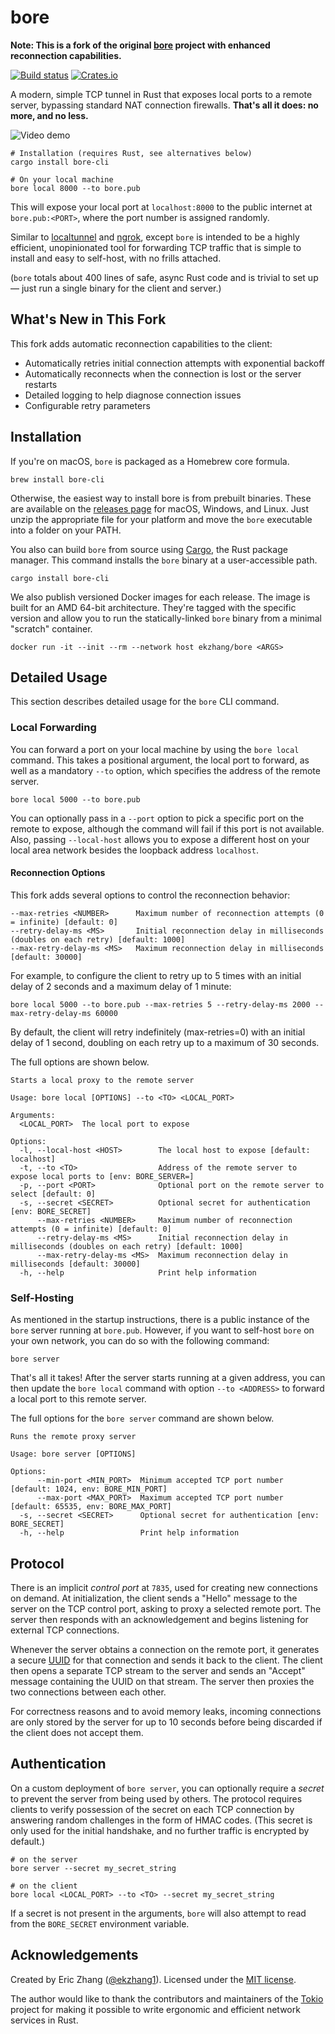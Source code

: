 # bore

**Note: This is a fork of the original [bore](https://github.com/ekzhang/bore) project with enhanced reconnection capabilities.**

[![Build status](https://img.shields.io/github/actions/workflow/status/ekzhang/bore/ci.yml)](https://github.com/ekzhang/bore/actions)
[![Crates.io](https://img.shields.io/crates/v/bore-cli.svg)](https://crates.io/crates/bore-cli)

A modern, simple TCP tunnel in Rust that exposes local ports to a remote server, bypassing standard NAT connection firewalls. **That's all it does: no more, and no less.**

![Video demo](https://i.imgur.com/vDeGsmx.gif)

```shell
# Installation (requires Rust, see alternatives below)
cargo install bore-cli

# On your local machine
bore local 8000 --to bore.pub
```

This will expose your local port at `localhost:8000` to the public internet at `bore.pub:<PORT>`, where the port number is assigned randomly.

Similar to [localtunnel](https://github.com/localtunnel/localtunnel) and [ngrok](https://ngrok.io/), except `bore` is intended to be a highly efficient, unopinionated tool for forwarding TCP traffic that is simple to install and easy to self-host, with no frills attached.

(`bore` totals about 400 lines of safe, async Rust code and is trivial to set up — just run a single binary for the client and server.)

## What's New in This Fork

This fork adds automatic reconnection capabilities to the client:
- Automatically retries initial connection attempts with exponential backoff
- Automatically reconnects when the connection is lost or the server restarts
- Detailed logging to help diagnose connection issues
- Configurable retry parameters

## Installation

If you're on macOS, `bore` is packaged as a Homebrew core formula.

```shell
brew install bore-cli
```

Otherwise, the easiest way to install bore is from prebuilt binaries. These are available on the [releases page](https://github.com/ekzhang/bore/releases) for macOS, Windows, and Linux. Just unzip the appropriate file for your platform and move the `bore` executable into a folder on your PATH.

You also can build `bore` from source using [Cargo](https://doc.rust-lang.org/cargo/), the Rust package manager. This command installs the `bore` binary at a user-accessible path.

```shell
cargo install bore-cli
```

We also publish versioned Docker images for each release. The image is built for an AMD 64-bit architecture. They're tagged with the specific version and allow you to run the statically-linked `bore` binary from a minimal "scratch" container.

```shell
docker run -it --init --rm --network host ekzhang/bore <ARGS>
```

## Detailed Usage

This section describes detailed usage for the `bore` CLI command.

### Local Forwarding

You can forward a port on your local machine by using the `bore local` command. This takes a positional argument, the local port to forward, as well as a mandatory `--to` option, which specifies the address of the remote server.

```shell
bore local 5000 --to bore.pub
```

You can optionally pass in a `--port` option to pick a specific port on the remote to expose, although the command will fail if this port is not available. Also, passing `--local-host` allows you to expose a different host on your local area network besides the loopback address `localhost`.

#### Reconnection Options

This fork adds several options to control the reconnection behavior:

```shell
--max-retries <NUMBER>      Maximum number of reconnection attempts (0 = infinite) [default: 0]
--retry-delay-ms <MS>       Initial reconnection delay in milliseconds (doubles on each retry) [default: 1000]
--max-retry-delay-ms <MS>   Maximum reconnection delay in milliseconds [default: 30000]
```

For example, to configure the client to retry up to 5 times with an initial delay of 2 seconds and a maximum delay of 1 minute:

```shell
bore local 5000 --to bore.pub --max-retries 5 --retry-delay-ms 2000 --max-retry-delay-ms 60000
```

By default, the client will retry indefinitely (max-retries=0) with an initial delay of 1 second, doubling on each retry up to a maximum of 30 seconds.

The full options are shown below.

```shell
Starts a local proxy to the remote server

Usage: bore local [OPTIONS] --to <TO> <LOCAL_PORT>

Arguments:
  <LOCAL_PORT>  The local port to expose

Options:
  -l, --local-host <HOST>        The local host to expose [default: localhost]
  -t, --to <TO>                  Address of the remote server to expose local ports to [env: BORE_SERVER=]
  -p, --port <PORT>              Optional port on the remote server to select [default: 0]
  -s, --secret <SECRET>          Optional secret for authentication [env: BORE_SECRET]
      --max-retries <NUMBER>     Maximum number of reconnection attempts (0 = infinite) [default: 0]
      --retry-delay-ms <MS>      Initial reconnection delay in milliseconds (doubles on each retry) [default: 1000]
      --max-retry-delay-ms <MS>  Maximum reconnection delay in milliseconds [default: 30000]
  -h, --help                     Print help information
```

### Self-Hosting

As mentioned in the startup instructions, there is a public instance of the `bore` server running at `bore.pub`. However, if you want to self-host `bore` on your own network, you can do so with the following command:

```shell
bore server
```

That's all it takes! After the server starts running at a given address, you can then update the `bore local` command with option `--to <ADDRESS>` to forward a local port to this remote server.

The full options for the `bore server` command are shown below.

```shell
Runs the remote proxy server

Usage: bore server [OPTIONS]

Options:
      --min-port <MIN_PORT>  Minimum accepted TCP port number [default: 1024, env: BORE_MIN_PORT]
      --max-port <MAX_PORT>  Maximum accepted TCP port number [default: 65535, env: BORE_MAX_PORT]
  -s, --secret <SECRET>      Optional secret for authentication [env: BORE_SECRET]
  -h, --help                 Print help information
```

## Protocol

There is an implicit _control port_ at `7835`, used for creating new connections on demand. At initialization, the client sends a "Hello" message to the server on the TCP control port, asking to proxy a selected remote port. The server then responds with an acknowledgement and begins listening for external TCP connections.

Whenever the server obtains a connection on the remote port, it generates a secure [UUID](https://en.wikipedia.org/wiki/Universally_unique_identifier) for that connection and sends it back to the client. The client then opens a separate TCP stream to the server and sends an "Accept" message containing the UUID on that stream. The server then proxies the two connections between each other.

For correctness reasons and to avoid memory leaks, incoming connections are only stored by the server for up to 10 seconds before being discarded if the client does not accept them.

## Authentication

On a custom deployment of `bore server`, you can optionally require a _secret_ to prevent the server from being used by others. The protocol requires clients to verify possession of the secret on each TCP connection by answering random challenges in the form of HMAC codes. (This secret is only used for the initial handshake, and no further traffic is encrypted by default.)

```shell
# on the server
bore server --secret my_secret_string

# on the client
bore local <LOCAL_PORT> --to <TO> --secret my_secret_string
```

If a secret is not present in the arguments, `bore` will also attempt to read from the `BORE_SECRET` environment variable.

## Acknowledgements

Created by Eric Zhang ([@ekzhang1](https://twitter.com/ekzhang1)). Licensed under the [MIT license](LICENSE).

The author would like to thank the contributors and maintainers of the [Tokio](https://tokio.rs/) project for making it possible to write ergonomic and efficient network services in Rust.
